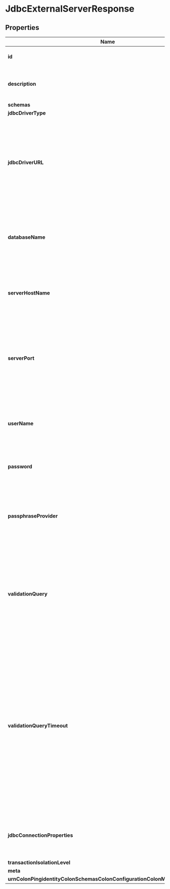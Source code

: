 

# JdbcExternalServerResponse


## Properties

| Name | Type | Description | Notes |
|------------ | ------------- | ------------- | -------------|
|**id** | **String** | Name of the External Server |  |
|**description** | **String** | A description for this External Server |  [optional] |
|**schemas** | **List&lt;EnumjdbcExternalServerSchemaUrn&gt;** |  |  |
|**jdbcDriverType** | **EnumexternalServerJdbcDriverTypeProp** |  |  |
|**jdbcDriverURL** | **String** | Specify the complete JDBC URL which will be used instead of the automatic URL format. You must select type &#39;other&#39; for the jdbc-driver-type. |  [optional] |
|**databaseName** | **String** | Specifies which database to connect to. This is ignored if jdbc-driver-url is specified. |  [optional] |
|**serverHostName** | **String** | The host name of the database server. This is ignored if jdbc-driver-url is specified. |  [optional] |
|**serverPort** | **Integer** | The port number where the database server listens for requests. This is ignored if jdbc-driver-url is specified |  [optional] |
|**userName** | **String** | The name of the login account to use when connecting to the database server. |  [optional] |
|**password** | **String** | The login password for the specified user name. |  [optional] |
|**passphraseProvider** | **String** | The passphrase provider to use to obtain the login password for the specified user. |  [optional] |
|**validationQuery** | **String** | The SQL query that will be used to validate connections to the database before making them available to the Directory Server. |  [optional] |
|**validationQueryTimeout** | **String** | Specifies the amount of time to wait for a response from the database when executing the validation query, if one is set. If the timeout is exceeded, the Directory Server will drop the connection and obtain a new one. A value of zero indicates no timeout. |  [optional] |
|**jdbcConnectionProperties** | **List&lt;String&gt;** | Specifies the connection properties for the JDBC datasource. |  [optional] |
|**transactionIsolationLevel** | **EnumexternalServerTransactionIsolationLevelProp** |  |  [optional] |
|**meta** | [**MetaMeta**](MetaMeta.md) |  |  [optional] |
|**urnColonPingidentityColonSchemasColonConfigurationColonMessagesColon20** | [**MetaUrnPingidentitySchemasConfigurationMessages20**](MetaUrnPingidentitySchemasConfigurationMessages20.md) |  |  [optional] |



